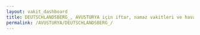 ```yaml
---
layout: vakit_dashboard
title: DEUTSCHLANDSBERG_, AVUSTURYA için iftar, namaz vakitleri ve hava durumu - ilçe/eyalet seç
permalink: /AVUSTURYA/DEUTSCHLANDSBERG_/
---
```


<script type="text/javascript">
  var GLOBAL_COUNTRY = 'AVUSTURYA';
  var GLOBAL_CITY = 'DEUTSCHLANDSBERG_';
  var GLOBAL_STATE = '';
  var lat = 72;
  var lon = 21;
</script>
